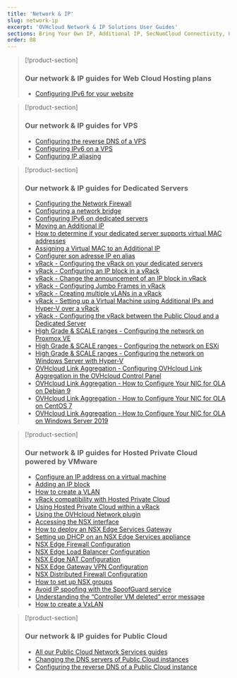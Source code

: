 ```yaml
---
title: 'Network & IP'
slug: network-ip
excerpt: 'OVHcloud Network & IP Solutions User Guides'
sections: Bring Your Own IP, Additional IP, SecNumCloud Connectivity, Our network & IP guides for Web Cloud Hosting plans, Our network & IP guides for VPS, Our network & IP guides for Dedicated Servers, Our network & IP guides for Hosted Private Cloud powered by VMware, Our network & IP guides for Hosted Private Cloud powered by Nutanix, Our network & IP guides for Public Cloud
order: 08
---
```


> [!product-section]
>
> ### Our network & IP guides for Web Cloud Hosting plans
>
> - [Configuring IPv6 for your website](https://docs.ovh.com/asia/en/hosting/configure-ipv6-for-your-website/)
>

> [!product-section]
>
> ### Our network & IP guides for VPS
>
> - [Configuring the reverse DNS of a VPS](https://docs.ovh.com/asia/en/vps/configure-reverse-dns-vps/)
> - [Configuring IPv6 on a VPS](https://docs.ovh.com/asia/en/vps/configuring-ipv6/)
> - [Configuring IP aliasing](https://docs.ovh.com/asia/en/vps/network-ipaliasing-vps/)
>

> [!product-section]
>
> ### Our network & IP guides for Dedicated Servers
>
> - [Configuring the Network Firewall](https://docs.ovh.com/asia/en/dedicated/firewall-network/)
> - [Configuring a network bridge](https://docs.ovh.com/asia/en/dedicated/network-bridging/)
> - [Configuring IPv6 on dedicated servers](https://docs.ovh.com/asia/en/dedicated/network-ipv6/)
> - [Moving an Additional IP](https://docs.ovh.com/asia/en/dedicated/ip-fo-move/)
> - [How to determine if your dedicated server supports virtual MAC addresses](https://docs.ovh.com/asia/en/dedicated/network-support-virtual-mac/)
> - [Assigning a Virtual MAC to an Additional IP](https://docs.ovh.com/asia/en/dedicated/network-virtual-mac/)
> - [Configurer son adresse IP en alias](https://docs.ovh.com/fr/dedicated/network-ipaliasing/)
> - [vRack - Configuring the vRack on your dedicated servers](https://docs.ovh.com/asia/en/dedicated/configuring-vrack-on-dedicated-servers/)
> - [vRack - Configuring an IP block in a vRack](https://docs.ovh.com/asia/en/dedicated/ip-block-vrack/)
> - [vRack - Change the announcement of an IP block in vRack](https://docs.ovh.com/asia/en/dedicated/change-anouncement-ip-block-vrack/)
> - [vRack - Configuring Jumbo Frames in vRack](https://docs.ovh.com/asia/en/dedicated/network-jumbo/)
> - [vRack - Creating multiple vLANs in a vRack](https://docs.ovh.com/asia/en/dedicated/multiple-vlans/)
> - [vRack - Setting up a Virtual Machine using Additional IPs and Hyper-V over a vRack](https://docs.ovh.com/asia/en/dedicated/foip-vrack-hyperv/)
> - [vRack - Configuring the vRack between the Public Cloud and a Dedicated Server](https://docs.ovh.com/asia/en/dedicated/vrack-pci-ds/)
> - [High Grade & SCALE ranges - Configuring the network on Proxmox VE](https://docs.ovh.com/asia/en/dedicated/proxmox-network-hg-scale/)
> - [High Grade & SCALE ranges - Configuring the network on ESXi](https://docs.ovh.com/asia/en/dedicated/esxi-network-hg-scale/)
> - [High Grade & SCALE ranges - Configuring the network on Windows Server with Hyper-V](https://docs.ovh.com/asia/en/dedicated/hyperv-network-hg-scale/)
> - [OVHcloud Link Aggregation - Configuring OVHcloud Link Aggregation in the OVHcloud Control Panel](https://docs.ovh.com/asia/en/dedicated/ola-manager/)
> - [OVHcloud Link Aggregation - How to Configure Your NIC for OLA on Debian 9](https://docs.ovh.com/asia/en/dedicated/ola-debian9/)
> - [OVHcloud Link Aggregation - How to Configure Your NIC for OLA on CentOS 7](https://docs.ovh.com/asia/en/dedicated/ola-centos7/)
> - [OVHcloud Link Aggregation - How to Configure Your NIC for OLA on Windows Server 2019](https://docs.ovh.com/asia/en/dedicated/ola-w2k19/)
>

> [!product-section]
>
> ### Our network & IP guides for Hosted Private Cloud powered by VMware
>
> - [Configure an IP address on a virtual machine](https://docs.ovh.com/asia/en/private-cloud/configure-ip-on-virtual-machine/)
> - [Adding an IP block](https://docs.ovh.com/asia/en/private-cloud/add-ip-block/)
> - [How to create a VLAN](https://docs.ovh.com/asia/en/private-cloud/creation-vlan/)
> - [vRack compatibility with Hosted Private Cloud](https://docs.ovh.com/asia/en/private-cloud/vrack-compatibility-hosted-private-cloud/)
> - [Using Hosted Private Cloud within a vRack](https://docs.ovh.com/asia/en/private-cloud/using-private-cloud-with-vrack/)
> - [Using the OVHcloud Network plugin](https://docs.ovh.com/asia/en/private-cloud/plugin-ovh-network/)
> - [Accessing the NSX interface](https://docs.ovh.com/asia/en/private-cloud/accessing-NSX-interface/)
> - [How to deploy an NSX Edge Services Gateway](https://docs.ovh.com/asia/en/private-cloud/how-to-deploy-an-nsx-edge-gateway/)
> - [Setting up DHCP on an NSX Edge Services appliance](https://docs.ovh.com/asia/en/private-cloud/setup-dhcp-nsx-edge/)
> - [NSX Edge Firewall Configuration](https://docs.ovh.com/asia/en/private-cloud/nsx-edge-firewall-configuration/)
> - [NSX Edge Load Balancer Configuration ](https://docs.ovh.com/asia/en/private-cloud/nsx-edge-load-balancer-configuration/)
> - [NSX Edge NAT Configuration](https://docs.ovh.com/asia/en/private-cloud/nsx-edge-nat-configuration/)
> - [NSX Edge Gateway VPN Configuration](https://docs.ovh.com/asia/en/private-cloud/nsx-edge-gateway-vpn-configuration/)
> - [NSX Distributed Firewall Configuration](https://docs.ovh.com/asia/en/private-cloud/nsx-distributed-firewall-configuration/)
> - [How to set up NSX groups](https://docs.ovh.com/asia/en/private-cloud/setup-nsx-groups/)
> - [Avoid IP spoofing with the SpoofGuard service](https://docs.ovh.com/asia/en/private-cloud/spoofguard/)
> - [Understanding the “Controller VM deleted” error message](https://docs.ovh.com/asia/en/private-cloud/error-controller-nsx/)
> - [How to create a VxLAN](https://docs.ovh.com/asia/en/private-cloud/nsx-creation-vxlan/)

> [!product-section]
>
> ### Our network & IP guides for Public Cloud
>
> - [All our Public Cloud Network Services guides](https://docs.ovh.com/asia/en/publiccloud/network-services/)
> - [Changing the DNS servers of Public Cloud instances](https://docs.ovh.com/asia/en/public-cloud/change-instance-dns-servers/)
> - [Configuring the reverse DNS of a Public Cloud instance](https://docs.ovh.com/asia/en/public-cloud/configure-reverse-dns-instance/)
